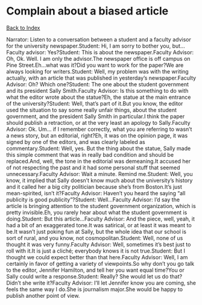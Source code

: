 # Complain about a biased article
[Back to Index](https://github.com/windows10010/tpoExtractor/blob/master/README.md)

Narrator: Listen to a conversation between a student and a faculty advisor for the university newspaper.Student: Hi, I am sorry to bother you, but…Faculty advisor: Yes?Student: This is about the newspaper.Faculty Advisor: Oh, Ok. Well. I am only the advisor.The newspaper office is off campus on Pine Street.Eh…what was it?Did you want to work for the paper?We are always looking for writers.Student: Well, my problem was with the writing actually, with an article that was published in yesterday’s newspaper.Faculty Advisor: Oh? Which one?Student: The one about the student government and its president Sally Smith.Faculty Advisor: Is this something to do with what the editor wrote about the statue?Eh, the statue at the main entrance of the university?Student: Well, that’s part of it.But you know, the editor used the situation to say some really unfair things, about the student government, and the president Sally Smith in particular.I think the paper should publish a retraction, or at the very least an apology to Sally.Faculty Advisor: Ok. Um… if I remember correctly, what you are referring to wasn’t a news story, but an editorial, right?Eh, it was on the opinion page, it was signed by one of the editors, and was clearly labeled as commentary.Student: Well, yes. But the thing about the statue, Sally made this simple comment that was in really bad condition and should be replaced.And, well, the tone in the editorial was demeaning.It accused her of not respecting the past and it had some personal stuff that seemed unnecessary.Faculty Advisor: Wait a minute. Remind me.Student: Well, you know, it implied that Sally doesn’t know much about the university’s history and it called her a big city politician because she’s from Boston.It’s just mean-spirited, isn’t it?Faculty Advisor: Haven’t you heard the saying “all publicity is good publicity”?Student: Well…Faculty Advisor: I’d say the article is bringing attention to the student government organization, which is pretty invisible.Eh, you rarely hear about what the student government is doing.Student: But this article…Faculty Advisor: And the piece, well, yeah, it had a bit of an exaggerated tone.It was satirical, or at least it was meant to be.It wasn’t just poking fun at Sally, but the whole idea that our school is sort of rural, and you know, not cosmopolitan.Student: Well, none of us thought it was very funny.Faculty Advisor: Well, sometimes it’s best just to roll with it.It is just a cliché; everybody knows it is not true.Student: But I thought we could expect better than that here.Faculty Advisor: Well, I am certainly in favor of getting a variety of viewpoints.So why don’t you go talk to the editor, Jennifer Hamilton, and tell her you want equal time?You or Sally could write a response.Student: Really? She would let us do that?Didn’t she write it?Faculty Advisor: I’ll let Jennifer know you are coming, she feels the same way I do.She is journalism major.She would be happy to publish another point of view. 